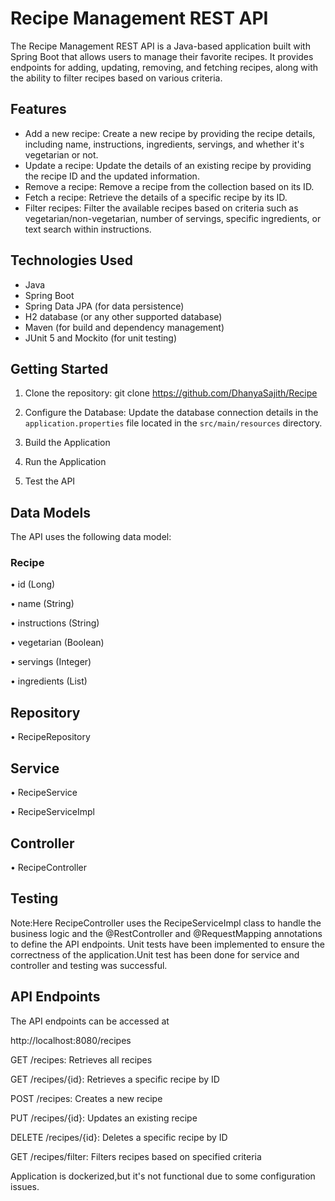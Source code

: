 # Recipe Management REST API
The Recipe Management REST API is a Java-based application built with Spring Boot that allows users to manage their favorite recipes. It provides endpoints for adding, updating, removing, and fetching recipes, along with the ability to filter recipes based on various criteria.

## Features

- Add a new recipe: Create a new recipe by providing the recipe details, including name, instructions, ingredients, servings, and whether it's vegetarian or not.
- Update a recipe: Update the details of an existing recipe by providing the recipe ID and the updated information.
- Remove a recipe: Remove a recipe from the collection based on its ID.
- Fetch a recipe: Retrieve the details of a specific recipe by its ID.
- Filter recipes: Filter the available recipes based on criteria such as vegetarian/non-vegetarian, number of servings, specific ingredients, or text search within instructions.

## Technologies Used

- Java
- Spring Boot
- Spring Data JPA (for data persistence)
- H2 database (or any other supported database)
- Maven (for build and dependency management)
- JUnit 5 and Mockito (for unit testing)

## Getting Started

1. Clone the repository:
git clone https://github.com/DhanyaSajith/Recipe

2. Configure the Database:
Update the database connection details in the `application.properties` file located in the `src/main/resources` directory.

3. Build the Application

4. Run the Application

5. Test the API

## Data Models
The API uses the following data model:

### Recipe

•	id (Long)

•	name (String)

•	instructions (String)

•	vegetarian (Boolean)

•	servings (Integer)

•	ingredients (List<String>)

## Repository

•	RecipeRepository

## Service

•	RecipeService

•	RecipeServiceImpl

## Controller

•	RecipeController

## Testing

Note:Here RecipeController uses the RecipeServiceImpl class to handle the business logic and the @RestController and @RequestMapping annotations to define the API endpoints.
Unit tests have been implemented to ensure the correctness of the application.Unit test has been done for service and controller and testing was successful.

## API Endpoints
The API endpoints can be accessed at

http://localhost:8080/recipes

GET /recipes: Retrieves all recipes

GET /recipes/{id}: Retrieves a specific recipe by ID

POST /recipes: Creates a new recipe

PUT /recipes/{id}: Updates an existing recipe

DELETE /recipes/{id}: Deletes a specific recipe by ID

GET /recipes/filter: Filters recipes based on specified criteria

Application is dockerized,but it's not functional due to some configuration issues.
